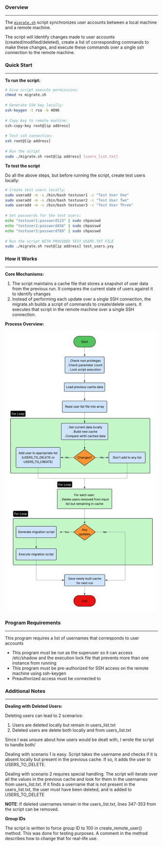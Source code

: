### Overview

---

The [`migrate.sh`](http://migrate.sh) script synchronizes user accounts between a local machine and a remote machine. 

The script will identify changes made to user accounts (created/modified/deleted), create a list of corresponding commands to make these changes, and execute these commands over a single ssh connection to the remote machine. 

### Quick Start

---

**To run the script:**

```bash
# Give script execute permissions:
chmod +x migrate.sh 

# Generate SSH key locally:
ssh-keygen -t rsa -b 4096

# Copy key to remote machine:
ssh-copy-key root@[ip address]

# Test ssh connection:
ssh root@[ip address]

# Run the script
sudo ./migrate.sh root@[ip address] [users_list.txt]
```

**To test the script**

Do all the above steps, but before running the script, create test users locally:

```bash
# Create test users locally:
sudo useradd -m -s /bin/bash testuser1 -c "Test User One"
sudo useradd -m -s /bin/bash testuser2 -c "Test User Two" 
sudo useradd -m -s /bin/bash testuser3 -c "Test User Three"

# Set passwords for the test users:
echo "testuser1:password123" | sudo chpasswd
echo "testuser2:password456" | sudo chpasswd
echo "testuser3:password789" | sudo chpasswd

# Run the script WITH PROVIDED TEST_USERS.TXT FILE
sudo ./migrate.sh root@[ip address] test_users.yxy
```

### How it Works

---

**Core Mechanisms:**

1. The script maintains a cache file that stores a snapshot of user data from the previous run. It compares the current state of users against it to identify changes
2. Instead of performing each update over a single SSH connection, the migrate.sh builds a script of commands to create/delete users. It executes that script in the remote machine over a single SSH connection.

**Process Overview:**

![diagram.png](diagram.png)
### Program Requirements

---

This program requires a list of usernames that corresponds to user accounts 

- This program must be run as the superuser so it can access /etc/shadow and the execution lock file that prevents more than one instance from running
- This program must be pre-authorized for SSH access on the remote machine using ssh-keygen
- Preauthorized access must be connected to

### Additional Notes

---

**Dealing with Deleted Users:**

Deleting users can lead to 2 scenarios:

1. Users are deleted locally but remain in users_list.txt
2. Deleted users are delete both locally and from users_list.txt

Since I was unsure about how users would be dealt with, I wrote the script to handle both/

Dealing with scenario 1 is easy. Script takes the username and checks if it is absent locally but present in the previous cache. If so, it adds the user to USERS_TO_DELETE.

Dealing with scenario 2 requires special handling. The script will iterate over all the values in the previous cache and look for them in the usernames from users_list.txt. If it finds a username that is not present in the users_list.txt, the user must have been deleted, and is added to USERS_TO_DELETE

**NOTE**: If deleted usernames remain in the users_list.txt, lines 347-353 from the script can be removed. 

**Group IDs**

The script is written to force group ID to 100 in create_remote_user() method. This was done for testing purposes. A comment in the method describes how to change that for real-life use.
